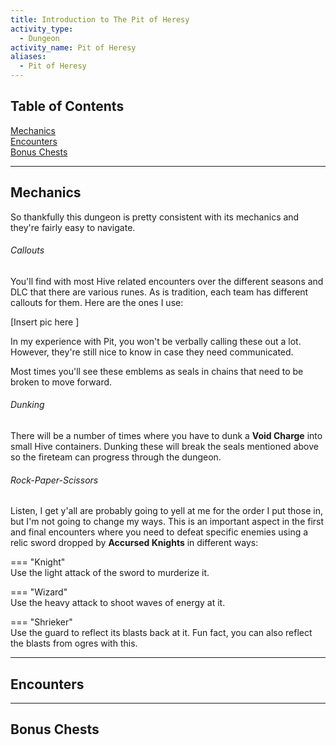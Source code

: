 ```yaml
---
title: Introduction to The Pit of Heresy
activity_type:
  - Dungeon
activity_name: Pit of Heresy
aliases:
  - Pit of Heresy
---
```


## Table of Contents

[Mechanics](#Mechanics)  
[Encounters](#Encounters)  
[Bonus Chests](#bonus-chests)

---

## Mechanics

So thankfully this dungeon is pretty consistent with its mechanics and they're fairly easy to navigate.

###### Callouts

You'll find with most Hive related encounters over the different seasons and DLC that there are various runes. As is tradition, each team has different callouts for them. Here are the ones I use:

[Insert pic here ]

In my experience with Pit, you won't be verbally calling these out a lot. However, they're still nice to know in case they need communicated.

Most times you'll see these emblems as seals in chains that need to be broken to move forward.

###### Dunking

There will be a number of times where you have to dunk a **Void Charge** into small Hive containers. Dunking these will break the seals mentioned above so the fireteam can progress through the dungeon.

###### Rock-Paper-Scissors

Listen, I get y'all are probably going to yell at me for the order I put those in, but I'm not going to change my ways. This is an important aspect in the first and final encounters where you need to defeat specific enemies using a relic sword dropped by **Accursed Knights**  in different ways:

=== "Knight"  
	Use the light attack of the sword to murderize it.

=== "Wizard"  
	Use the heavy attack to shoot waves of energy at it.

=== "Shrieker"  
	Use the guard to reflect its blasts back at it. Fun fact, you can also reflect the blasts from ogres with this.

---

## Encounters

---

## Bonus Chests